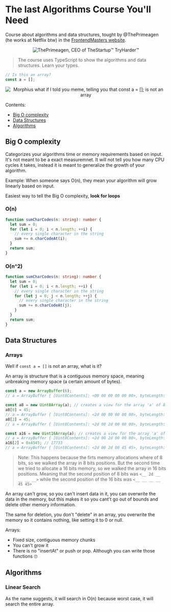 # The last Algorithms Course You'll Need

Course about algorithms and data structures, tought by @ThePrimeagen (he works
at Netflix btw) in the
[FrontendMasters website](https://frontendmasters.com/courses/algorithms).

<center>
  <img src="https://theprimeagen.github.io/fem-algos/images/TheStartup.jpeg" alt="ThePrimeagen, CEO of TheStartup™ TryHarder™" />
</center>

> The course uses TypeScript to show the algorithms and data structures. Learn your types.

```ts
// Is this an array?
const a = [];
```

<center>
    <img src="https://theprimeagen.github.io/fem-algos/images/morphius.jpg" alt="Morphius what if I told you meme, telling you that const a = []; is not an array" />
</center>

Contents:

- [Big O complexity](#big-o-complexity)
- [Data Structures](#data-structures)
- [Algorithms](#algorithms)

## Big O complexity

Categorizes your algorithms time or memory requirements based on input. It's
not meant to be a exact measuremnet. It will not tell you how many CPU cycles it
takes, instead it is meant to generalize the growth of your algorithm.

Example: When someone says O(n), they mean your algorithm will grow linearly
based on input.

Easiest way to tell the Big O complexity, **look for loops**

### O(n)

```ts
function sumCharCodes(n: string): number {
  let sum = 0;
  for (let i = 0; i < n.length; ++i) {
    // every single character in the string
    sum += n.charCodeAt(i);
  }
  return sum;
}
```

### O(n^2)

```ts
function sumCharCodes(n: string): number {
  let sum = 0;
  for (let i = 0; i < n.length; ++i) {
    // every single character in the string
    for (let j = 0; j < n.length; ++j) {
      // every single character in the string
      sum += n.charCodeAt(j);
    }
  }
  return sum;
}
```

## Data Structures

### Arrays

Well if `const a = []` is not an array, what is it?

An array is structure that is a contiguous memory space, meaning unbreaking
memory space (a certain amount of bytes).

```ts
const a = new ArrayBuffer(6);
// a = ArrayBuffer { [Uint8Contents]: <00 00 00 00 00 00>, byteLength: 6 }

const a8 = new Uint8Array(a); // creates a view for the array 'a' of 8 bits
a8[0] = 45;
// a = ArrayBuffer { [Uint8Contents]: <2d 00 00 00 00 00>, byteLength: 6 }
a8[2] = 45;
// a = ArrayBuffer { [Uint8Contents]: <2d 00 2d 00 00 00>, byteLength: 6 }

const a16 = new Uint16Array(a); // creates a view for the array 'a' of 16 bits
// a = ArrayBuffer { [Uint8Contents]: <2d 00 2d 00 00 00>, byteLength: 6 }
a16[2] = 0x4545; // 17733
// a = ArrayBuffer { [Uint8Contents]: <2d 00 2d 00 45 45>, byteLength: 6 }
```

> Note: This happens because the firts memory allocations where of 8 bits, so
> we walked the array in 8 bits positions. But the second time we tried to allocate
> a 16 bits memory, so we walked the array in 16 bits positions. Meaning that
> the second position of 8 bits was `<__ 2d __ __ __ __>` while the second
> position of the 16 bits was `<__ __ __ __ 45 45>`

An array can't grow, so you can't insert data in it, you can overwrite the data
in the memory, but this makes it so you cant't go out of bounds and delete other
memory information.

The same for deletion, you don't "delete" in an array, you overwrite the memory
so it contains nothing, like setting it to 0 or null.

Arrays:

- Fixed size, contiguous memory chunks
- You can't grow it
- There is no "insertAt" or push or pop. Although you can write those functions
  🙄

## Algorithms

### Linear Search

As the name suggests, it will search in O(n) because worst case, it will search
the entire array.
